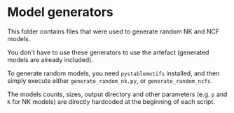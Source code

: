 # Model generators

This folder contains files that were used to generate random NK and NCF models.

You don't have to use these generators to use the artefact (generated models are already included).

To generate random models, you need `pystablemotifs` installed, and then simply execute either `generate_random_nk.py`, or `generate_random_ncfs`. 

The models counts, sizes, output directory and other parameters (e.g. `p` and `K` for NK models) are directly hardcoded at the beginning of each script.